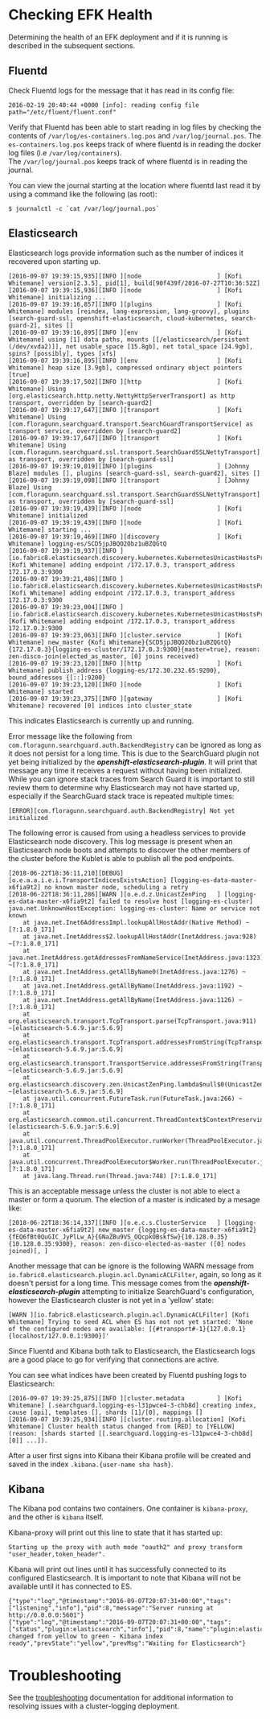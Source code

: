 # Checking EFK Health

Determining the health of an EFK deployment and if it is running
is described in the subsequent sections.

## Fluentd

Check Fluentd logs for the message that it has read in its config file:
```
2016-02-19 20:40:44 +0000 [info]: reading config file path="/etc/fluent/fluent.conf"
```

Verify that Fluentd has been able to start reading in log files
by checking the contents of `/var/log/es-containers.log.pos` and `/var/log/journal.pos`.
The `es-containers.log.pos` keeps track of where fluentd is in reading the docker log files (i.e `/var/log/containers`).  
The `/var/log/journal.pos` keeps track of where fluentd is in reading the journal.

You can view the journal starting at the location where fluentd last read it by using a command like the following (as root):

```
$ journalctl -c `cat /var/log/journal.pos`
```

## Elasticsearch

Elasticsearch logs provide information such as the number of indices it recovered upon starting up.
```
[2016-09-07 19:39:15,935][INFO ][node                     ] [Kofi Whitemane] version[2.3.5], pid[1], build[90f439f/2016-07-27T10:36:52Z]
[2016-09-07 19:39:15,936][INFO ][node                     ] [Kofi Whitemane] initializing ...
[2016-09-07 19:39:16,857][INFO ][plugins                  ] [Kofi Whitemane] modules [reindex, lang-expression, lang-groovy], plugins [search-guard-ssl, openshift-elasticsearch, cloud-kubernetes, search-guard-2], sites []
[2016-09-07 19:39:16,895][INFO ][env                      ] [Kofi Whitemane] using [1] data paths, mounts [[/elasticsearch/persistent (/dev/xvda2)]], net usable_space [15.8gb], net total_space [24.9gb], spins? [possibly], types [xfs]
[2016-09-07 19:39:16,895][INFO ][env                      ] [Kofi Whitemane] heap size [3.9gb], compressed ordinary object pointers [true]
[2016-09-07 19:39:17,502][INFO ][http                     ] [Kofi Whitemane] Using [org.elasticsearch.http.netty.NettyHttpServerTransport] as http transport, overridden by [search-guard2]
[2016-09-07 19:39:17,647][INFO ][transport                ] [Kofi Whitemane] Using [com.floragunn.searchguard.transport.SearchGuardTransportService] as transport service, overridden by [search-guard2]
[2016-09-07 19:39:17,647][INFO ][transport                ] [Kofi Whitemane] Using [com.floragunn.searchguard.ssl.transport.SearchGuardSSLNettyTransport] as transport, overridden by [search-guard-ssl]
[2016-09-07 19:39:19,019][INFO ][plugins                  ] [Johnny Blaze] modules [], plugins [search-guard-ssl, search-guard2], sites []
[2016-09-07 19:39:19,098][INFO ][transport                ] [Johnny Blaze] Using [com.floragunn.searchguard.ssl.transport.SearchGuardSSLNettyTransport] as transport, overridden by [search-guard-ssl]
[2016-09-07 19:39:19,439][INFO ][node                     ] [Kofi Whitemane] initialized
[2016-09-07 19:39:19,439][INFO ][node                     ] [Kofi Whitemane] starting ...
[2016-09-07 19:39:19,469][INFO ][discovery                ] [Kofi Whitemane] logging-es/SCD5jpJBQO2Obz1uBZQGtQ
[2016-09-07 19:39:19,937][INFO ][io.fabric8.elasticsearch.discovery.kubernetes.KubernetesUnicastHostsProvider] [Kofi Whitemane] adding endpoint /172.17.0.3, transport_address 172.17.0.3:9300
[2016-09-07 19:39:21,486][INFO ][io.fabric8.elasticsearch.discovery.kubernetes.KubernetesUnicastHostsProvider] [Kofi Whitemane] adding endpoint /172.17.0.3, transport_address 172.17.0.3:9300
[2016-09-07 19:39:23,004][INFO ][io.fabric8.elasticsearch.discovery.kubernetes.KubernetesUnicastHostsProvider] [Kofi Whitemane] adding endpoint /172.17.0.3, transport_address 172.17.0.3:9300
[2016-09-07 19:39:23,063][INFO ][cluster.service          ] [Kofi Whitemane] new_master {Kofi Whitemane}{SCD5jpJBQO2Obz1uBZQGtQ}{172.17.0.3}{logging-es-cluster/172.17.0.3:9300}{master=true}, reason: zen-disco-join(elected_as_master, [0] joins received)
[2016-09-07 19:39:23,120][INFO ][http                     ] [Kofi Whitemane] publish_address {logging-es/172.30.232.65:9200}, bound_addresses {[::]:9200}
[2016-09-07 19:39:23,120][INFO ][node                     ] [Kofi Whitemane] started
[2016-09-07 19:39:23,375][INFO ][gateway                  ] [Kofi Whitemane] recovered [0] indices into cluster_state
```
This indicates Elasticsearch is currently up and running.

Error message like the following from `com.floragunn.searchguard.auth.BackendRegistry` can be ignored as long as it does not persist for a long time.
This is due to the SearchGuard plugin not yet being initialized by the ***openshift-elasticsearch-plugin***. It will print that message any time it receives a request without
having been initialized. While you can ignore stack traces from Search Guard it is important to still review them to determine why Elasticsearch may not have started up,
especially if the SearchGuard stack trace is repeated multiple times:
```
[ERROR][com.floragunn.searchguard.auth.BackendRegistry] Not yet initialized
```

The following error is caused from using a headless services to provide Elasticsearch node discovery.  This log message is present when an Elasticsearch node boots and attempts to discover the
other members of the cluster before the Kublet is able to publish all the pod endpoints.

```
[2018-06-22T18:36:11,210][DEBUG][o.e.a.a.i.e.i.TransportIndicesExistsAction] [logging-es-data-master-x6fia9t2] no known master node, scheduling a retry
[2018-06-22T18:36:11,286][WARN ][o.e.d.z.UnicastZenPing   ] [logging-es-data-master-x6fia9t2] failed to resolve host [logging-es-cluster]
java.net.UnknownHostException: logging-es-cluster: Name or service not known
	at java.net.Inet6AddressImpl.lookupAllHostAddr(Native Method) ~[?:1.8.0_171]
	at java.net.InetAddress$2.lookupAllHostAddr(InetAddress.java:928) ~[?:1.8.0_171]
	at java.net.InetAddress.getAddressesFromNameService(InetAddress.java:1323) ~[?:1.8.0_171]
	at java.net.InetAddress.getAllByName0(InetAddress.java:1276) ~[?:1.8.0_171]
	at java.net.InetAddress.getAllByName(InetAddress.java:1192) ~[?:1.8.0_171]
	at java.net.InetAddress.getAllByName(InetAddress.java:1126) ~[?:1.8.0_171]
	at org.elasticsearch.transport.TcpTransport.parse(TcpTransport.java:911) ~[elasticsearch-5.6.9.jar:5.6.9]
	at org.elasticsearch.transport.TcpTransport.addressesFromString(TcpTransport.java:866) ~[elasticsearch-5.6.9.jar:5.6.9]
	at org.elasticsearch.transport.TransportService.addressesFromString(TransportService.java:701) ~[elasticsearch-5.6.9.jar:5.6.9]
	at org.elasticsearch.discovery.zen.UnicastZenPing.lambda$null$0(UnicastZenPing.java:212) ~[elasticsearch-5.6.9.jar:5.6.9]
	at java.util.concurrent.FutureTask.run(FutureTask.java:266) ~[?:1.8.0_171]
	at org.elasticsearch.common.util.concurrent.ThreadContext$ContextPreservingRunnable.run(ThreadContext.java:575) [elasticsearch-5.6.9.jar:5.6.9]
	at java.util.concurrent.ThreadPoolExecutor.runWorker(ThreadPoolExecutor.java:1149) [?:1.8.0_171]
	at java.util.concurrent.ThreadPoolExecutor$Worker.run(ThreadPoolExecutor.java:624) [?:1.8.0_171]
	at java.lang.Thread.run(Thread.java:748) [?:1.8.0_171]
```
This is an acceptable message unless the cluster is not able to elect a master or form a quorum. The election of a master is indicated by a mesage like:

```
[2018-06-22T18:36:14,337][INFO ][o.e.c.s.ClusterService   ] [logging-es-data-master-x6fia9t2] new_master {logging-es-data-master-x6fia9t2}{fEQ6fBt0QuGIC_JyPlLw_A}{GNaZBu9VS_OQcpkOBskfSw}{10.128.0.35}{10.128.0.35:9300}, reason: zen-disco-elected-as-master ([0] nodes joined)[, ]
```

Another message that can be ignore is the following WARN message from `io.fabric8.elasticsearch.plugin.acl.DynamicACLFilter`, again, so long as it doesn't persist for a long time.
This message comes from the ***openshift-elasticsearch-plugin*** attempting to initialize SearchGuard's configuration, however the Elasticsearch cluster is not yet in a 'yellow' state:
```
[WARN ][io.fabric8.elasticsearch.plugin.acl.DynamicACLFilter] [Kofi Whitemane] Trying to seed ACL when ES has not not yet started: 'None of the configured nodes are available: [{#transport#-1}{127.0.0.1}{localhost/127.0.0.1:9300}]'
```

Since Fluentd and Kibana both talk to Elasticsearch, the Elasticsearch logs are a good place to go for
verifying that connections are active.

You can see what indices have been created by Fluentd pushing logs to Elasticsearch:
```
[2016-09-07 19:39:25,875][INFO ][cluster.metadata         ] [Kofi Whitemane] [.searchguard.logging-es-l31pwce4-3-chb8d] creating index, cause [api], templates [], shards [1]/[0], mappings []
[2016-09-07 19:39:25,934][INFO ][cluster.routing.allocation] [Kofi Whitemane] Cluster health status changed from [RED] to [YELLOW] (reason: [shards started [[.searchguard.logging-es-l31pwce4-3-chb8d][0]] ...]).
```

After a user first signs into Kibana their Kibana profile will be created and saved in the index `.kibana.{user-name sha hash}`.

## Kibana

The Kibana pod contains two containers.  One container is `kibana-proxy`, and the other is `kibana` itself.

Kibana-proxy will print out this line to state that it has started up:
```
Starting up the proxy with auth mode "oauth2" and proxy transform "user_header,token_header".
```

Kibana will print out lines until it has successfully connected to its configured Elasticsearch. It is important to note that Kibana will not be
available until it has connected to ES.
```
{"type":"log","@timestamp":"2016-09-07T20:07:31+00:00","tags":["listening","info"],"pid":8,"message":"Server running at http://0.0.0.0:5601"}
{"type":"log","@timestamp":"2016-09-07T20:07:31+00:00","tags":["status","plugin:elasticsearch","info"],"pid":8,"name":"plugin:elasticsearch","state":"green","message":"Status changed from yellow to green - Kibana index ready","prevState":"yellow","prevMsg":"Waiting for Elasticsearch"}
```

# Troubleshooting

See the [troubleshooting](./troubleshooting.md) documentation for additional information to resolving issues with a cluster-logging deployment.
